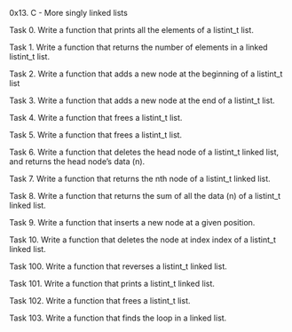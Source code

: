 0x13. C - More singly linked lists

Task 0. Write a function that prints all the elements of a listint_t list.

Task 1. Write a function that returns the number of elements in a linked 
listint_t list.

Task 2. Write a function that adds a new node at the beginning of a listint_t list

Task 3. Write a function that adds a new node at the end of a listint_t list.

Task 4. Write a function that frees a listint_t list.

Task 5. Write a function that frees a listint_t list.

Task 6. Write a function that deletes the head node of a listint_t linked list, 
and returns the head node’s data (n).

Task 7. Write a function that returns the nth node of a listint_t linked list.

Task 8. Write a function that returns the sum of all the data (n) of a 
listint_t linked list.

Task 9. Write a function that inserts a new node at a given position.

Task 10. Write a function that deletes the node at index index of a listint_t 
linked list.

Task 100. Write a function that reverses a listint_t linked list.

Task 101. Write a function that prints a listint_t linked list.

Task 102. Write a function that frees a listint_t list.

Task 103. Write a function that finds the loop in a linked list.

